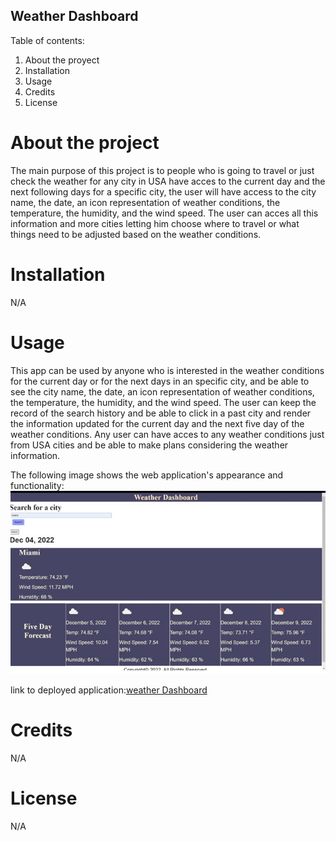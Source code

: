 ## Weather Dashboard ##

Table of contents:

1. About the proyect
2. Installation
3. Usage
4. Credits
5. License

# About the project #

The main purpose of this project is to people who is going to travel or just check the weather for any city in USA have acces to the current day and the next following days for a specific city, the user will have access to the city name, the date, an icon representation of weather conditions, the temperature, the humidity, and the wind speed. The user can acces all this information and more cities letting him choose where to travel or what things need to be adjusted based on the weather conditions.

# Installation #

N/A

# Usage #

This app can be used by anyone who is interested in the weather conditions for the current day or for the next days in an specific city, and be able to see the city name, the date, an icon representation of weather conditions, the temperature, the humidity, and the wind speed. The user can keep the record of the search history and be able to click in a past city and render the information updated for the current day and the next five day of the weather conditions. Any user can have acces to any weather conditions just from USA cities and be able to make plans considering the weather information. 

The following image shows the web application's appearance and functionality:
![app appearance](./assets/screenshots/app.jpg)

link to deployed application:[weather Dashboard]()

# Credits #

N/A

# License #

N/A